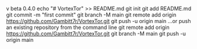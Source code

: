v beta 0.4.0
echo "# VortexTor" >> README.md
git init
git add README.md
git commit -m "first commit"
git branch -M main
git remote add origin https://github.com/Gambitt7r/VortexTor.git
git push -u origin main
…or push an existing repository from the command line
git remote add origin https://github.com/Gambitt7r/VortexTor.git
git branch -M main
git push -u origin main
